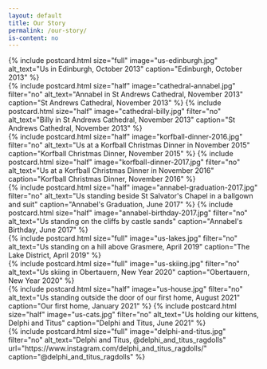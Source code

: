 ```yaml
---
layout: default
title: Our Story
permalink: /our-story/
is-content: no
---
```


<div class="postcard-row">
    {% include postcard.html
               size="full"
               image="us-edinburgh.jpg"
               alt_text="Us in Edinburgh, October 2013"
               caption="Edinburgh, October 2013" %}
</div>

<div class="postcard-row">
    {% include postcard.html
               size="half"
               image="cathedral-annabel.jpg"
               filter="no"
               alt_text="Annabel in St Andrews Cathedral, November 2013"
               caption="St Andrews Cathedral, November 2013" %}
    {% include postcard.html
               size="half"
               image="cathedral-billy.jpg"
               filter="no"
               alt_text="Billy in St Andrews Cathedral, November 2013"
               caption="St Andrews Cathedral, November 2013" %}
</div>

<div class="postcard-row">
    {% include postcard.html
               size="half"
               image="korfball-dinner-2016.jpg"
               filter="no"
               alt_text="Us at a Korfball Christmas Dinner in November 2015"
               caption="Korfball Christmas Dinner, November 2015" %}
    {% include postcard.html
               size="half"
               image="korfball-dinner-2017.jpg"
               filter="no"
               alt_text="Us at a Korfball Christmas Dinner in November 2016"
               caption="Korfball Christmas Dinner, November 2016" %}
</div>

<div class="postcard-row">
    {% include postcard.html
               size="half"
               image="annabel-graduation-2017.jpg"
               filter="no"
               alt_text="Us standing beside St Salvator's Chapel in a ballgown and suit"
               caption="Annabel's Graduation, June 2017" %}
    {% include postcard.html
               size="half"
               image="annabel-birthday-2017.jpg"
               filter="no"
               alt_text="Us standing on the cliffs by castle sands"
               caption="Annabel's Birthday, June 2017" %}
</div>

<div class="postcard-row">
    {% include postcard.html
               size="full"
               image="us-lakes.jpg"
               filter="no"
               alt_text="Us standing on a hill above Grasmere, April 2019"
               caption="The Lake District, April 2019" %}
</div>

<div class="postcard-row">
    {% include postcard.html
               size="full"
               image="us-skiing.jpg"
               filter="no"
               alt_text="Us skiing in Obertauern, New Year 2020"
               caption="Obertauern, New Year 2020" %}
</div>

<div class="postcard-row">
    {% include postcard.html
               size="half"
               image="us-house.jpg"
               filter="no"
               alt_text="Us standing outside the door of our first home, August 2021"
               caption="Our first home, January 2021" %}
    {% include postcard.html
               size="half"
               image="us-cats.jpg"
               filter="no"
               alt_text="Us holding our kittens, Delphi and Titus"
               caption="Delphi and Titus, June 2021" %}
</div>

<div class="postcard-row">
    {% include postcard.html
               size="full"
               image="delphi-and-titus.jpg"
               filter="no"
               alt_text="Delphi and Titus, @delphi_and_titus_ragdolls"
               url="https://www.instagram.com/delphi_and_titus_ragdolls/"
               caption="@delphi_and_titus_ragdolls" %}
</div>
